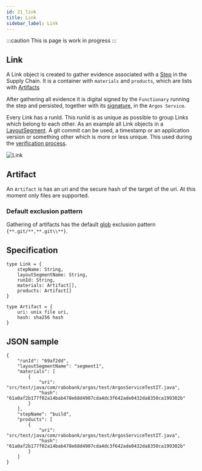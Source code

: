 ```yaml
---
id: 21_link
title: Link
sidebar_label: Link
---
```

:::caution
This is page is work in progress
:::
## Link

A Link object is created to gather evidence associated with a [Step](20_layout/#step) in the Supply Chain. It is a container with 
`materials` and `products`, which are lists with [Artifacts](#artifact)

After gathering all evidence it is digital signed by the `Functionary` running the step and persisted, together with its [signature](22_signing), in the `Argos Service`.

Every Link has a runId. This runId is as unique as possible to group Links which belong to each other. As an example all Link objects in a 
[LayoutSegment](20_layout/#layoutsegment). A git commit can be used, a timestamp or an application version or something
other which is more or less unique. This used during the [verification process](23_verification).  

![Link](/img/plantuml/70_reference_link.svg)

## Artifact

An `Artifact` is has an uri and the secure hash of the target of the uri. At this moment only files are supported.

### Default exclusion pattern
Gathering of artifacts has the default [glob](https://docs.oracle.com/javase/8/docs/api/java/nio/file/FileSystem.html#getPathMatcher-java.lang.String-) exclusion pattern `{**.git/**,**.git\\**}`.


## Specification

```
type Link = {
    stepName: String,
    layoutSegmentName: String,
    runId: String,
    materials: Artifact[],
    products: Artifact[]
}

type Artifact = {
    uri: unix file uri,
    hash: sha256 hash
}
```

## JSON sample

```
{
    "runId": "69af2dd",
    "layoutSegmentName": "segment1",
    "materials": [
        {
            "uri": "src/test/java/com/rabobank/argos/test/ArgosServiceTestIT.java",
            "hash": "61a0af2b177f02a14bab478e68d4907cda4dc3f642ade0432da8350ca199302b"
        }
    ],
    "stepName": "build",
    "products": [
        {
            "uri": "src/test/java/com/rabobank/argos/test/ArgosServiceTestIT.java",
            "hash": "61a0af2b177f02a14bab478e68d4907cda4dc3f642ade0432da8350ca199302b"
        }
    ]
}
```




